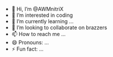 - 👋 Hi, I’m @AWMnitriX
- 👀 I’m interested in coding
- 🌱 I’m currently learning ...
- 💞️ I’m looking to collaborate on brazzers
- 📫 How to reach me ...
- 😄 Pronouns: ...
- ⚡ Fun fact: ...

<!---
AWMnitriX/AWMnitriX is a ✨ special ✨ repository because its `README.md` (this file) appears on your GitHub profile.
You can click the Preview link to take a look at your changes.
--->

